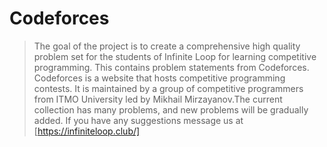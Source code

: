 # Codeforces
> The goal of the project is to create a comprehensive high quality problem set for the students of Infinite Loop for learning competitive programming. This contains problem statements from Codeforces. Codeforces is a website that hosts competitive programming contests. It is maintained by a group of competitive programmers from ITMO University led by Mikhail Mirzayanov.The current collection has many problems, and new problems will be gradually added. If you have any suggestions message us at [https://infiniteloop.club/]
